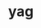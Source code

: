 ---
category: 3-letters
denotation: null
name: yag
reference_link: https://www.etymonline.com/word/yag
root_language: null
root_name: null
title: yag
type: free
word_sums:
- respelling: yag
  sum: 'Yag + '
---